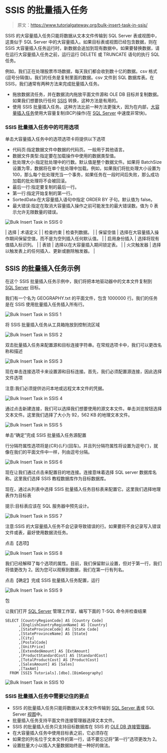 # SSIS 的批量插入任务

> 原文：<https://www.tutorialgateway.org/bulk-insert-task-in-ssis/>

SSIS 的大容量插入任务只能将数据从文本文件传输到 SQL Server 表或视图中，这类似于 SQL Server 中的大容量插入。如果目标表或视图已经包含数据，则在 SSIS 大容量插入任务运行时，新数据会追加到现有数据中。如果要替换数据，请在运行大容量插入任务之前，运行运行 DELETE 或 TRUNCATE 语句的执行 SQL 任务。

例如，我们正在处理股票市场数据，每天我们都会收到数十亿的数据。csv 格式(逗号分隔值)。我们的任务是复制里面的数据。csv 文件到 SQL 数据库表。在 SSIS，我们通常有两种方法来完成批量插入任务。

*   拖放数据流任务，并在数据流内拖放平面文件源和 OLE DB 目标并复制数据。如果我们想要执行任何 [SSIS](https://www.tutorialgateway.org/ssis/) 转换，这种方法是有用的。
*   使用 SSIS 批量插入任务。这种方法比前一种方法更强大，因为在内部，[大容量插入任务](https://www.tutorialgateway.org/bulk-insert-in-sql-server/)使用大容量复制(BCP)操作(在 [SQL Server](https://www.tutorialgateway.org/sql/) 中速度非常快)。

### SSIS 批量插入任务中的可用选项

单击大容量插入任务中的选项选项卡将提供以下选项

*   代码页:指定数据文件中数据的代码页。一般用于其他语言。
*   数据文件类型:指定要在加载操作中使用的数据类型值。
*   批处理大小:指定批处理中的行数。默认值是整个数据文件。如果将 BatchSize 设置为零，数据将在单个批处理中加载。例如，如果我们将批处理大小设置为 100，那么每个批处理充当一个事务，如果任务在一段时间后失败，那么成功加载的批处理将不会被回滚。
*   最后一行:指定要复制的最后一行。
*   第一行:指定开始复制的第一行。
*   SortedData:在大容量插入语句中指定 ORDER BY 子句。默认值为 false。
*   最大错误:指定在取消大容量插入操作之前可能发生的最大错误数。值为 0 表示允许无限数量的错误。

![Bulk Insert Task in SSIS 0](img/d1c78496cf78f94376a40e80319b1fb3.png)

| 选择 | 术语定义 |
| 检查约束 | 检查列数据。 |
| 保留空值 | 选择在大容量插入操作期间保留空值，而不是为空列插入任何默认值。 |
| 启用身份插入 | 选择将现有值插入标识列。 |
| 表锁 | 选择以在大容量插入期间锁定表。 |
| 火灾触发器 | 选择以触发表上的任何插入、更新或删除触发器。 |

## SSIS 的批量插入任务示例

在这个 SSIS 批量插入任务示例中，我们将把本地驱动器中的文本文件复制到 [SQL Server](https://www.tutorialgateway.org/sql/) 目标。

我们有一个名为 GEOGRAPHY.txt 的平面文件，包含 1000000 行。我们的任务是在 SSIS 使用批量插入任务插入所有行。

![Bulk Insert Task in SSIS 1](img/84bdf8e30db00df7bb3ad44c5bef6708.png)

将 SSIS 批量插入任务从工具箱拖放到控制流区域

![Bulk Insert Task in SSIS 2](img/b0a703d7ce204654cc2185824bf0dfc0.png)

双击批量插入任务来配置源和目标连接字符串。在常规选项卡中，我们可以更改名称和描述

![Bulk Insert Task in SSIS 3](img/44fc50a0724393b22a19a609ee67279f.png)

现在单击连接选项卡来设置源和目标连接。首先，我们必须配置源连接，因此选择文件选项

注意:我们必须提供访问本地或远程文本文件的凭据。

![Bulk Insert Task in SSIS 4](img/0a794272537622df1f8aa7c94804495b.png)

通过点击新建连接，我们可以选择我们想要使用的源文本文件。单击浏览按钮选择文本文件。这里我们选择了大小为 92，562 KB 的地理文本文件。

![Bulk Insert Task in SSIS 5](img/483026dd71ff7820040836b37c9c12d1.png)

单击“确定”完成 SSIS 批量插入任务源配置

行分隔符属性选项将是{CR}{LF}(回车)。并且列分隔符属性将设置为逗号{'}，就像在我们的平面文件中一样，列由逗号分隔。

![Bulk Insert Task in SSIS 6](img/1173bcc6edc07a0e0c222465c785e0d2.png)

现在让我们通过点击<new connection="">来配置目的地连接。连接意味着选择 SQL server 数据库名称。这里我们选择 SSIS 教程数据库作为目标数据库。</new>

现在，通过从列表中选择 SSIS 批量插入任务目标表来配置它。这里我们选择地理表作为目标表

提示:目标表应该在 SQL 服务器中预先设计。

![Bulk Insert Task in SSIS 7](img/21ed17a3923af602239321da47469a73.png)

注意:SSIS 的大容量插入任务不会记录导致错误的行。如果要将不良记录写入错误文件或表，最好使用数据流任务。

点击【选项】

![Bulk Insert Task in SSIS 8](img/db2b396e74c76fe01d6a5ab82333ba8b.png)

我们已经解释了每个选项的属性。目前，我们保留默认设置，但对于第一行，我们将值更改为 2。因为您可以观察到数据，我们在第一行有列名。

点击【确定】完成 SSIS 批量插入任务配置，运行

![Bulk Insert Task in SSIS 9](img/7fef7c396273daaee1b31fbd3e51e5c1.png)

包

让我们打开 [SQL Server](https://www.tutorialgateway.org/sql/) 管理工作室，编写下面的 T-SQL 命令并检查结果

```
SELECT [CountryRegionCode] AS [Country Code]
      ,[EnglishCountryRegionName] AS [Country]
      ,[StateProvinceCode] AS [State Code]
      ,[StateProvinceName] AS [State]
      ,[City]
      ,[PostalCode]
      ,[UnitPrice]
      ,[ExtendedAmount] AS [ExtAmount]
      ,[ProductStandardCost] AS [StandardCost]
      ,[TotalProductCost] AS [ProductCost]
      ,[SalesAmount] AS [Sales]
      ,[TaxAmt]
  FROM [SSIS Tutorials].[dbo].[DimGeography]
```

![Bulk Insert Task in SSIS 10](img/285c1787d6d9a985164838056e571a50.png)

### SSIS 批量插入任务中需要记住的要点

*   SSIS 的批量插入任务只能将数据从文本文件传输到 [SQL Server 表](https://www.tutorialgateway.org/sql-create-table/)或 SQL Server [视图](https://www.tutorialgateway.org/views-in-sql-server/)中。
*   批量插入任务支持平面文件连接管理器选择文本文件。
*   SSIS 的批量插入任务只支持目标数据库在 SSIS 的 [OLE DB 连接管理器](https://www.tutorialgateway.org/ole-db-connection-manager-in-ssis/)。
*   在大容量插入任务中使用目标表之前，它必须存在
*   如果您的列名位于文本文件的第一行，请不要忘记将“第一行”选项更改为 2。
*   设置批量大小以插入大量数据始终是一种好的做法。